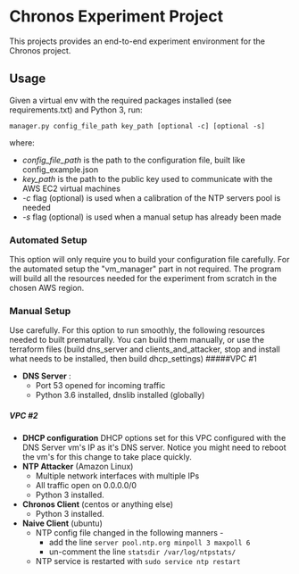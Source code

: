 # Chronos Experiment Project
This projects provides an end-to-end experiment environment for the Chronos project.

## Usage
Given a virtual env with the required packages installed (see requirements.txt) and Python 3, run:
```
manager.py config_file_path key_path [optional -c] [optional -s]
```
where:
- *config_file_path* is the path to the configuration file, built like config_example.json
- *key_path* is the path to the public key used to communicate with the AWS EC2 virtual machines
- *-c* flag (optional) is used when a calibration of the NTP servers pool is needed
- *-s* flag (optional) is used when a manual setup has already been made

### Automated Setup
This option will only require you to build your configuration file carefully. 
For the automated setup the "vm_manager" part in not required. 
The program will build all the resources needed for the experiment from scratch in the chosen AWS region.

### Manual Setup 
Use carefully.
For this option to run smoothly, the following resources needed to built prematurally. You can build them manually, or use 
the terraform files (build dns_server and clients_and_attacker, stop and install what needs to be installed, then build dhcp_settings)
#####VPC #1
- **DNS Server** :
    - Port 53 opened for incoming traffic
    - Python 3.6 installed, dnslib installed (globally)  
##### VPC #2
- **DHCP configuration** DHCP options set for this VPC configured with the DNS Server vm's IP as it's DNS server. Notice you might need to reboot the vm's for this change to take place quickly.
- **NTP Attacker** (Amazon Linux)
    - Multiple network interfaces with multiple IPs
    - All traffic open on 0.0.0.0/0
    - Python 3 installed.
- **Chronos Client** (centos or anything else)
    - Python 3 installed.
- **Naive Client** (ubuntu)
    - NTP config file changed in the following manners - 
      - add the line `server pool.ntp.org minpoll 3 maxpoll 6`
      - un-comment the line `statsdir /var/log/ntpstats/`
    - NTP service is restarted with `sudo service ntp restart`

